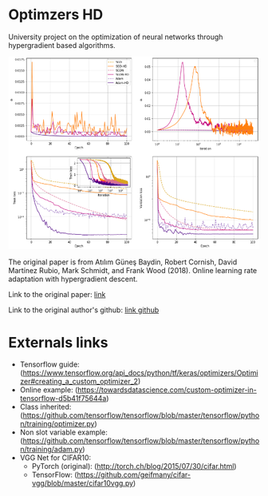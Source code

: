 # Optimzers HD
  University project on the optimization of neural networks through hypergradient based algorithms. 

![alt text](https://github.com/GiovanniPoli/OptimzersHD/blob/master/Plots/Performance_comparison/FullConnectedNN.png?raw=true)
 
  The original paper is from Atılım Güneş Baydin, Robert Cornish, David Martı́nez Rubio, Mark Schmidt, and Frank Wood (2018). Online learning rate adaptation with hypergradient descent. 
  
  Link to the original paper: [link](https://openreview.net/pdf?id=BkrsAzWAb)
  
  Link to the original author's github: [link github](https://github.com/gbaydin/hypergradient-descent)
  
# Externals links

* Tensorflow guide: (https://www.tensorflow.org/api_docs/python/tf/keras/optimizers/Optimizer#creating_a_custom_optimizer_2)
* Online example: (https://towardsdatascience.com/custom-optimizer-in-tensorflow-d5b41f75644a)
* Class inherited: (https://github.com/tensorflow/tensorflow/blob/master/tensorflow/python/training/optimizer.py)
* Non slot variable example: (https://github.com/tensorflow/tensorflow/blob/master/tensorflow/python/training/adam.py)
* VGG Net for CIFAR10:
    + PyTorch (original): (http://torch.ch/blog/2015/07/30/cifar.html)
    + TensorFlow: (https://github.com/geifmany/cifar-vgg/blob/master/cifar10vgg.py)

